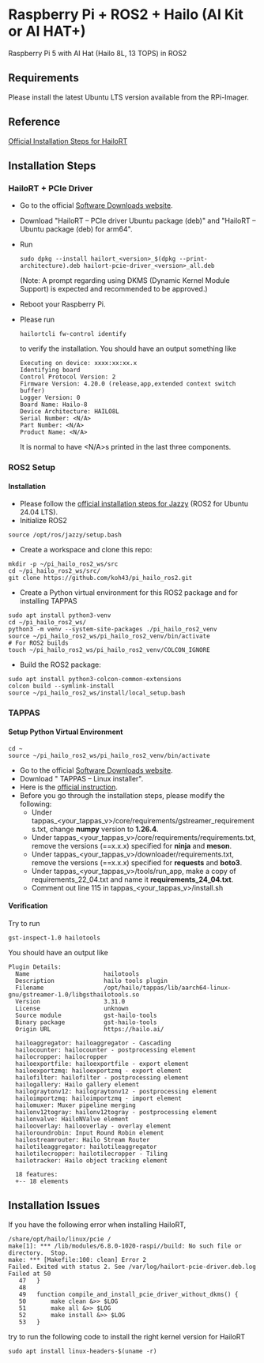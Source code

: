 # Raspberry Pi + ROS2 + Hailo (AI Kit or AI HAT+)
Raspberry Pi 5 with AI Hat (Hailo 8L, 13 TOPS) in ROS2

## Requirements
Please install the latest Ubuntu LTS version available from the RPi-Imager.

## Reference
[Official Installation Steps for HailoRT](https://hailo.ai/developer-zone/documentation/hailort-v4-20-0/?sp_referrer=install/install.html#ubuntu-installer-requirements)

## Installation Steps
### HailoRT + PCIe Driver
- Go to the official [Software Downloads website](https://hailo.ai/developer-zone/software-downloads/).
- Download "HailoRT – PCIe driver Ubuntu package (deb)" and "HailoRT – Ubuntu package (deb) for arm64".
- Run
  ```
  sudo dpkg --install hailort_<version>_$(dpkg --print-architecture).deb hailort-pcie-driver_<version>_all.deb
  ```
  (Note: A prompt regarding using DKMS (Dynamic Kernel Module Support) is expected and recommended to be approved.)

- Reboot your Raspberry Pi.
- Please run
  ```
  hailortcli fw-control identify
  ```
  to verify the installation. You should have an output something like
  ```
  Executing on device: xxxx:xx:xx.x
  Identifying board
  Control Protocol Version: 2
  Firmware Version: 4.20.0 (release,app,extended context switch buffer)
  Logger Version: 0
  Board Name: Hailo-8
  Device Architecture: HAILO8L
  Serial Number: <N/A>
  Part Number: <N/A>
  Product Name: <N/A>
  ```
  It is normal to have <N/A>s printed in the last three components.

### ROS2 Setup
#### Installation
- Please follow the [official installation steps for Jazzy](https://docs.ros.org/en/jazzy/Installation/Ubuntu-Install-Debs.html) (ROS2 for Ubuntu 24.04 LTS).
- Initialize ROS2
```
source /opt/ros/jazzy/setup.bash
```
- Create a workspace and clone this repo:
```
mkdir -p ~/pi_hailo_ros2_ws/src
cd ~/pi_hailo_ros2_ws/src/
git clone https://github.com/koh43/pi_hailo_ros2.git
```
- Create a Python virtual environment for this ROS2 package and for installing TAPPAS
```
sudo apt install python3-venv
cd ~/pi_hailo_ros2_ws/
python3 -m venv --system-site-packages ./pi_hailo_ros2_venv
source ~/pi_hailo_ros2_ws/pi_hailo_ros2_venv/bin/activate
# For ROS2 builds
touch ~/pi_hailo_ros2_ws/pi_hailo_ros2_venv/COLCON_IGNORE
```
- Build the ROS2 package:
```
sudo apt install python3-colcon-common-extensions
colcon build --symlink-install
source ~/pi_hailo_ros2_ws/install/local_setup.bash
```

### TAPPAS
#### Setup Python Virtual Environment
```
cd ~
source ~/pi_hailo_ros2_ws/pi_hailo_ros2_venv/bin/activate
```
- Go to the official [Software Downloads website](https://hailo.ai/developer-zone/software-downloads/).
- Download " TAPPAS – Linux installer".
- Here is the [official instruction](https://github.com/hailo-ai/tappas/blob/master/docs/installation/manual-install.rst).
- Before you go through the installation steps, please modify the following:
    - Under tappas_<your_tappas_v>/core/requirements/gstreamer_requirements.txt, change **numpy** version to **1.26.4**.
    - Under tappas_<your_tappas_v>/core/requirements/requirements.txt, remove the versions (==x.x.x) specified for **ninja** and **meson**.
    - Under tappas_<your_tappas_v>/downloader/requirements.txt, remove the versions (==x.x.x) specified for **requests** and **boto3**.
    - Under tappas_<your_tappas_v>/tools/run_app, make a copy of requirements_22_04.txt and name it **requirements_24_04.txt**.
    - Comment out line 115 in tappas_<your_tappas_v>/install.sh

#### Verification
Try to run
```
gst-inspect-1.0 hailotools
```
You should have an output like
```
Plugin Details:
  Name                     hailotools
  Description              hailo tools plugin
  Filename                 /opt/hailo/tappas/lib/aarch64-linux-gnu/gstreamer-1.0/libgsthailotools.so
  Version                  3.31.0
  License                  unknown
  Source module            gst-hailo-tools
  Binary package           gst-hailo-tools
  Origin URL               https://hailo.ai/

  hailoaggregator: hailoaggregator - Cascading
  hailocounter: hailocounter - postprocessing element
  hailocropper: hailocropper
  hailoexportfile: hailoexportfile - export element
  hailoexportzmq: hailoexportzmq - export element
  hailofilter: hailofilter - postprocessing element
  hailogallery: Hailo gallery element
  hailograytonv12: hailograytonv12 - postprocessing element
  hailoimportzmq: hailoimportzmq - import element
  hailomuxer: Muxer pipeline merging
  hailonv12togray: hailonv12togray - postprocessing element
  hailonvalve: HailoNValve element
  hailooverlay: hailooverlay - overlay element
  hailoroundrobin: Input Round Robin element
  hailostreamrouter: Hailo Stream Router
  hailotileaggregator: hailotileaggregator
  hailotilecropper: hailotilecropper - Tiling
  hailotracker: Hailo object tracking element

  18 features:
  +-- 18 elements
```

## Installation Issues
If you have the following error when installing HailoRT,
```
/share/opt/hailo/linux/pcie /
make[1]: *** /lib/modules/6.8.0-1020-raspi//build: No such file or directory.  Stop.
make: *** [Makefile:100: clean] Error 2
Failed. Exited with status 2. See /var/log/hailort-pcie-driver.deb.log
Failed at 50
   47	}
   48	
   49	function compile_and_install_pcie_driver_without_dkms() {
   50	    make clean &>> $LOG
   51	    make all &>> $LOG
   52	    make install &>> $LOG
   53	}
```
try to run the following code to install the right kernel version for HailoRT
```
sudo apt install linux-headers-$(uname -r)
```
